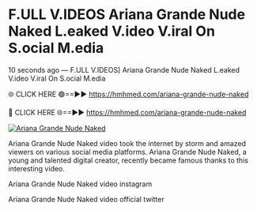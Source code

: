# F.ULL V.IDEOS Ariana Grande Nude Naked L.eaked V.ideo V.iral On S.ocial M.edia

10 seconds ago — F.ULL V.IDEOS] Ariana Grande Nude Naked L.eaked V.ideo V.iral On S.ocial M.edia

🌐 CLICK HERE 🟢==►► https://hmhmed.com/ariana-grande-nude-naked

🔴 CLICK HERE 🌐==►► https://hmhmed.com/ariana-grande-nude-naked

[![Ariana Grande Nude Naked](https://i.imgur.com/dJHk4Zq.gif)](https://hmhmed.com/ariana-grande-nude-naked)

Ariana Grande Nude Naked video took the internet by storm and amazed viewers on various social media platforms. Ariana Grande Nude Naked, a young and talented digital creator, recently became famous thanks to this interesting video.

Ariana Grande Nude Naked video instagram

Ariana Grande Nude Naked video official twitter